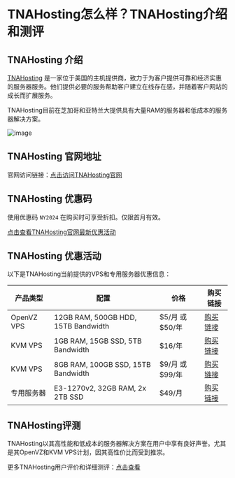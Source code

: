 # TNAHosting怎么样？TNAHosting介绍和测评

## TNAHosting 介绍
[TNAHosting](https://tnahosting.net/billing/aff.php?aff=305) 是一家位于美国的主机提供商，致力于为客户提供可靠和经济实惠的服务器服务。他们提供必要的服务帮助客户建立在线存在感，并随着客户网站的成长而扩展服务。

TNAHosting目前在芝加哥和亚特兰大提供具有大量RAM的服务器和低成本的服务器解决方案。

![image](https://github.com/waboyer50906/TNAHosting/assets/169521261/a65f1a4d-19b9-4fb2-82aa-dbaa8bbae317)

## TNAHosting 官网地址
官网访问链接：[点击访问TNAHosting官网](https://tnahosting.net/billing/aff.php?aff=305)

## TNAHosting 优惠码
使用优惠码 `NY2024` 在购买时可享受折扣。仅限首月有效。

[点击查看TNAHosting官网最新优惠活动](https://tnahosting.net/billing/aff.php?aff=305)

## TNAHosting 优惠活动

以下是TNAHosting当前提供的VPS和专用服务器优惠信息：

| 产品类型     | 配置                        | 价格          | 购买链接                                                                                           |
|------------|---------------------------|-------------|----------------------------------------------------------------------------------------------------|
| OpenVZ VPS | 12GB RAM, 500GB HDD, 15TB Bandwidth | $5/月 或 $50/年 | [购买链接](https://tnahosting.net/billing/aff.php?aff=305&pid=77) |
| KVM VPS    | 1GB RAM, 15GB SSD, 5TB Bandwidth    | $16/年        | [购买链接](https://tnahosting.net/billing/aff.php?aff=305)                   |
| KVM VPS    | 8GB RAM, 100GB SSD, 15TB Bandwidth  | $9/月 或 $99/年 | [购买链接](https://tnahosting.net/billing/aff.php?aff=305)                   |
| 专用服务器   | E3-1270v2, 32GB RAM, 2x 2TB SSD     | $49/月        | [购买链接](https://tnahosting.net/billing/aff.php?aff=305)            |

## TNAHosting评测

TNAHosting以其高性能和低成本的服务器解决方案在用户中享有良好声誉。尤其是其OpenVZ和KVM VPS计划，因其高性价比而受到推崇。

更多TNAHosting用户评价和详细测评：[点击查看](https://tnahosting.net/billing/aff.php?aff=305)

